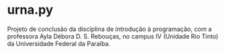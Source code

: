 # urna.py
Projeto de conclusão da disciplina de introdução à programação, com a professora Ayla Débora D. S. Rebouças, no campus IV (Unidade Rio Tinto) da Universidade Federal da Paraíba.
